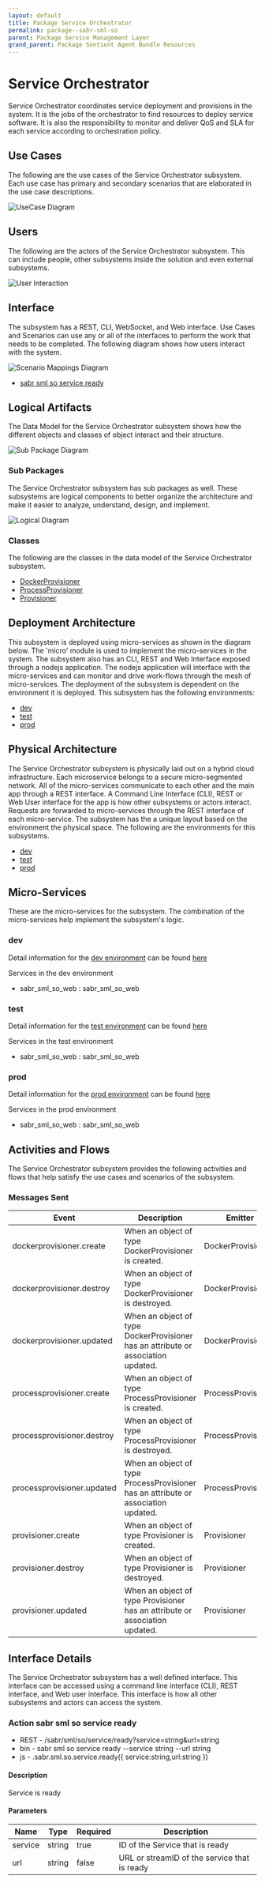```yaml
---
layout: default
title: Package Service Orchestrator
permalink: package--sabr-sml-so
parent: Package Service Management Layer
grand_parent: Package Sentient Agent Bundle Resources
---
```


# Service Orchestrator

Service Orchestrator coordinates service deployment and provisions in the system. It is the jobs of the orchestrator to find resources to deploy service software. It is also the responsibility to monitor and deliver QoS and SLA for each service according to orchestration policy.



## Use Cases

The following are the use cases of the Service Orchestrator subsystem. Each use case has primary and secondary scenarios
that are elaborated in the use case descriptions.



![UseCase Diagram](./usecases.svg)

## Users

The following are the actors of the Service Orchestrator subsystem. This can include people, other subsystems
inside the solution and even external subsystems.



![User Interaction](./userinteraction.svg)

## Interface

The subsystem has a REST, CLI, WebSocket, and Web interface. Use Cases and Scenarios can use any or all
of the interfaces to perform the work that needs to be completed. The following  diagram shows how
users interact with the system.

![Scenario Mappings Diagram](./scenariomapping.svg)

* [ sabr sml so service ready](#action--sabr-sml-so-service-ready)


## Logical Artifacts

The Data Model for the  Service Orchestrator subsystem shows how the different objects and classes of object interact
and their structure.

![Sub Package Diagram](./subpackage.svg)

### Sub Packages

The Service Orchestrator subsystem has sub packages as well. These subsystems are logical components to better
organize the architecture and make it easier to analyze, understand, design, and implement.



![Logical Diagram](./logical.svg)

### Classes

The following are the classes in the data model of the Service Orchestrator subsystem.

* [DockerProvisioner](class-DockerProvisioner)
* [ProcessProvisioner](class-ProcessProvisioner)
* [Provisioner](class-Provisioner)



## Deployment Architecture

This subsystem is deployed using micro-services as shown in the diagram below. The 'micro' module is
used to implement the micro-services in the system. The subsystem also has an CLI, REST and Web Interface
exposed through a nodejs application. The nodejs application will interface with the micro-services and
can monitor and drive work-flows through the mesh of micro-services. The deployment of the subsystem is
dependent on the environment it is deployed. This subsystem has the following environments:
* [dev](environment--sabr-sml-so-dev)
* [test](environment--sabr-sml-so-test)
* [prod](environment--sabr-sml-so-prod)



## Physical Architecture

The Service Orchestrator subsystem is physically laid out on a hybrid cloud infrastructure. Each microservice belongs
to a secure micro-segmented network. All of the micro-services communicate to each other and the main app through a
REST interface. A Command Line Interface (CLI), REST or Web User interface for the app is how other subsystems or actors
interact. Requests are forwarded to micro-services through the REST interface of each micro-service. The subsystem has
the a unique layout based on the environment the physical space. The following are the environments for this
subsystems.
* [dev](environment--sabr-sml-so-dev)
* [test](environment--sabr-sml-so-test)
* [prod](environment--sabr-sml-so-prod)


## Micro-Services

These are the micro-services for the subsystem. The combination of the micro-services help implement
the subsystem's logic.


### dev

Detail information for the [dev environment](environment--sabr-sml-so-dev)
can be found [here](environment--sabr-sml-so-dev)

Services in the dev environment

* sabr_sml_so_web : sabr_sml_so_web


### test

Detail information for the [test environment](environment--sabr-sml-so-test)
can be found [here](environment--sabr-sml-so-test)

Services in the test environment

* sabr_sml_so_web : sabr_sml_so_web


### prod

Detail information for the [prod environment](environment--sabr-sml-so-prod)
can be found [here](environment--sabr-sml-so-prod)

Services in the prod environment

* sabr_sml_so_web : sabr_sml_so_web


## Activities and Flows
The Service Orchestrator subsystem provides the following activities and flows that help satisfy the use
cases and scenarios of the subsystem.




### Messages Sent

| Event | Description | Emitter |
|-------|-------------|---------|
| dockerprovisioner.create |  When an object of type DockerProvisioner is created. | DockerProvisioner
| dockerprovisioner.destroy |  When an object of type DockerProvisioner is destroyed. | DockerProvisioner
| dockerprovisioner.updated |  When an object of type DockerProvisioner has an attribute or association updated. | DockerProvisioner
| processprovisioner.create |  When an object of type ProcessProvisioner is created. | ProcessProvisioner
| processprovisioner.destroy |  When an object of type ProcessProvisioner is destroyed. | ProcessProvisioner
| processprovisioner.updated |  When an object of type ProcessProvisioner has an attribute or association updated. | ProcessProvisioner
| provisioner.create |  When an object of type Provisioner is created. | Provisioner
| provisioner.destroy |  When an object of type Provisioner is destroyed. | Provisioner
| provisioner.updated |  When an object of type Provisioner has an attribute or association updated. | Provisioner



## Interface Details
The Service Orchestrator subsystem has a well defined interface. This interface can be accessed using a
command line interface (CLI), REST interface, and Web user interface. This interface is how all other
subsystems and actors can access the system.

### Action  sabr sml so service ready



* REST - /sabr/sml/so/service/ready?service=string&amp;url=string
* bin -  sabr sml so service ready --service string --url string
* js - .sabr.sml.so.service.ready({ service:string,url:string })

#### Description
Service is ready

#### Parameters

| Name | Type | Required | Description |
|---|---|---|---|
| service | string |true | ID of the Service that is ready |
| url | string |false | URL or streamID of the service that is ready |





